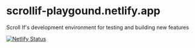 # scrollif-playgound.netlify.app
Scroll If's development environment for testing and building new features

[![Netlify Status](https://api.netlify.com/api/v1/badges/16d3fd9d-2af6-45ec-afcf-72df44f2a5b6/deploy-status)](https://app.netlify.com/sites/scrollif-playground/deploys)
